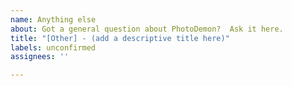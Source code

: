 ```yaml
---
name: Anything else
about: Got a general question about PhotoDemon?  Ask it here.
title: "[Other] - (add a descriptive title here)"
labels: unconfirmed
assignees: ''

---
```



